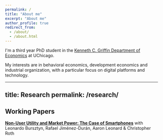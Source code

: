 ```yaml
---
permalink: /
title: "About me"
excerpt: "About me"
author_profile: true
redirect_from: 
  - /about/
  - /about.html
---
```


I'm a third year PhD student in the [Kenneth C. Griffin Department of Economics](https://economics.uchicago.edu/) at UChicago.


My interests are in behavioral economics, development economics and industrial organization, with a particular focus on digital platforms and technology.

---
title: Research
permalink: /research/
---


## Working Papers

[**Non-User Utility and Market Power: The Case of Smartphones**](https://www.nber.org/papers/w33642)
with Leonardo Bursztyn, Rafael Jiménez-Durán, Aaron Leonard & Christopher Roth

